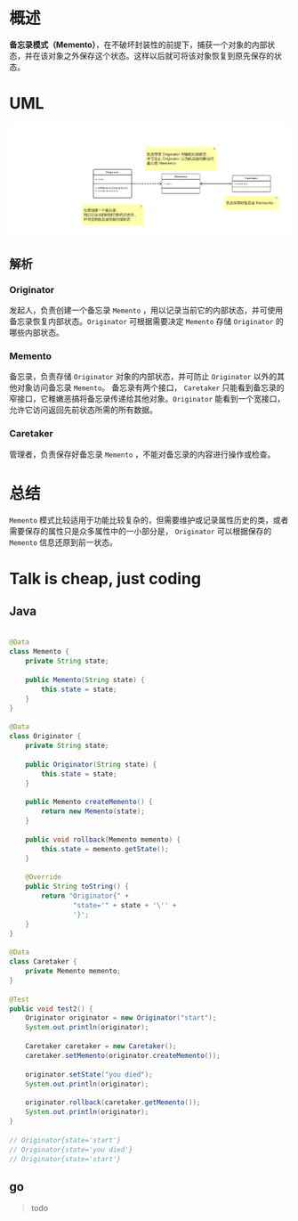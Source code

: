 # 概述

**备忘录模式（Memento）**，在不破坏封装性的前提下，捕获一个对象的内部状态，并在该对象之外保存这个状态。这样以后就可将该对象恢复到原先保存的状态。

# UML 

![memento](memento.png)

## 解析

### Originator

发起人，负责创建一个备忘录 `Memento` ，用以记录当前它的内部状态，并可使用备忘录恢复内部状态。`Originator` 可根据需要决定 `Memento` 存储 `Originator` 的哪些内部状态。

### Memento

备忘录，负责存储 `Originator`  对象的内部状态，并可防止 `Originator` 以外的其他对象访问备忘录 `Memento`。 备忘录有两个接口， `Caretaker` 只能看到备忘录的窄接口，它稚嫩恶搞将备忘录传递给其他对象。`Originator` 能看到一个宽接口，允许它访问返回先前状态所需的所有数据。

### Caretaker

管理者，负责保存好备忘录 `Memento` ，不能对备忘录的内容进行操作或检查。

# 总结

`Memento` 模式比较适用于功能比较复杂的，但需要维护或记录属性历史的类，或者需要保存的属性只是众多属性中的一小部分是， `Originator` 可以根据保存的 `Memento` 信息还原到前一状态。



# Talk is cheap, just coding

## Java

```java

@Data
class Memento {
    private String state;

    public Memento(String state) {
        this.state = state;
    }
}

@Data
class Originator {
    private String state;

    public Originator(String state) {
        this.state = state;
    }

    public Memento createMemento() {
        return new Memento(state);
    }

    public void rollback(Memento memento) {
        this.state = memento.getState();
    }

    @Override
    public String toString() {
        return "Originator{" +
                "state='" + state + '\'' +
                '}';
    }
}

@Data
class Caretaker {
    private Memento memento;
}

@Test
public void test2() {
    Originator originator = new Originator("start");
    System.out.println(originator);

    Caretaker caretaker = new Caretaker();
    caretaker.setMemento(originator.createMemento());

    originator.setState("you died");
    System.out.println(originator);

    originator.rollback(caretaker.getMemento());
    System.out.println(originator);
}

// Originator{state='start'}
// Originator{state='you died'}
// Originator{state='start'}
```

## go

> todo

